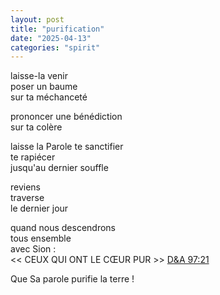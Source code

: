 ```yaml
---
layout: post
title: "purification"
date: "2025-04-13"
categories: "spirit"
---
```


laisse-la venir  
poser un baume  
sur ta méchanceté

prononcer une bénédiction  
sur ta colère  

laisse la Parole te sanctifier  
te rapiécer  
jusqu'au dernier souffle  

reviens  
traverse  
le dernier jour  

quand nous descendrons  
tous ensemble  
avec Sion :  
<< CEUX QUI ONT LE CŒUR PUR >>  [D&A 97:21](https://www.churchofjesuschrist.org/study/scriptures/dc-testament/dc/97?lang=fra&id=p21#p21)

Que Sa parole purifie la terre !  
